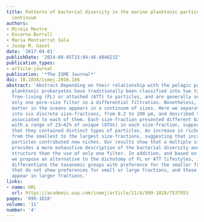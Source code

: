 ```yaml
---
title: Patterns of bacterial diversity in the marine planktonic particulate matter
  continuum
authors:
- Mireia Mestre
- Encarna Borrull
- Maria Montserrat Sala
- Josep M. Gasol
date: '2017-04-01'
publishDate: '2024-08-05T15:04:46.484623Z'
publication_types:
- article-journal
publication: '*The ISME Journal*'
doi: 10.1038/ismej.2016.166
abstract: 'Abstract Depending on their relationship with the pelagic particulate matter,
  planktonic prokaryotes have traditionally been classified into two types of communities:
  free-living (FL) or attached (ATT) to particles, and are generally separated using
  only one pore-size filter in a differential filtration. Nonetheless, particulate
  matter in the oceans appears in a continuum of sizes. Here we separated this continuum
  into six discrete size-fractions, from 0.2 to 200 μm, and described the prokaryotes
  associated to each of them. Each size-fraction presented different bacterial communities,
  with a range of 23–42% of unique (OTUs) in each size-fraction, supporting the idea
  that they contained distinct types of particles. An increase in richness was observed
  from the smallest to the largest size-fractions, suggesting that increasingly larger
  particles contributed new niches. Our results show that a multiple size-fractionation
  provides a more exhaustive description of the bacterial diversity and community
  structure than the use of only one filter. In addition, and based on our results,
  we propose an alternative to the dichotomy of FL or ATT lifestyles, in which we
  differentiate the taxonomic groups with preference for the smaller fractions, those
  that do not show preferences for small or large fractions, and those that preferentially
  appear in larger fractions.'
links:
- name: URL
  url: https://academic.oup.com/ismej/article/11/4/999-1010/7537953
pages: '999-1010'
volume: '11'
number: '4'
---
```

